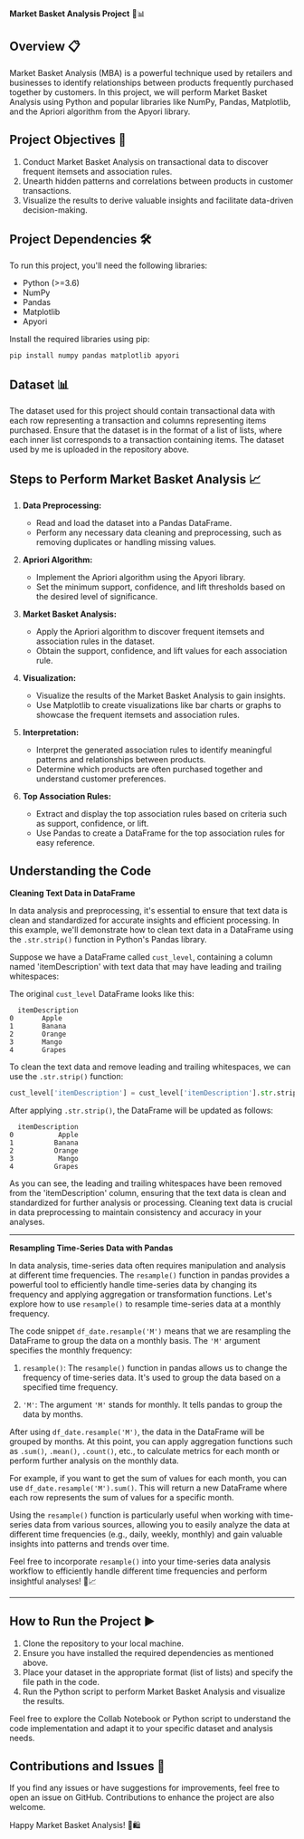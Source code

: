 **Market Basket Analysis Project** 🛒📊

## Overview 📋

Market Basket Analysis (MBA) is a powerful technique used by retailers and businesses to identify relationships between products frequently purchased together by customers. In this project, we will perform Market Basket Analysis using Python and popular libraries like NumPy, Pandas, Matplotlib, and the Apriori algorithm from the Apyori library.

## Project Objectives 🎯

1. Conduct Market Basket Analysis on transactional data to discover frequent itemsets and association rules.
2. Unearth hidden patterns and correlations between products in customer transactions.
3. Visualize the results to derive valuable insights and facilitate data-driven decision-making.

## Project Dependencies 🛠️

To run this project, you'll need the following libraries:

- Python (>=3.6)
- NumPy
- Pandas
- Matplotlib
- Apyori

Install the required libraries using pip:

```
pip install numpy pandas matplotlib apyori
```

## Dataset 📊

The dataset used for this project should contain transactional data with each row representing a transaction and columns representing items purchased. Ensure that the dataset is in the format of a list of lists, where each inner list corresponds to a transaction containing items.
The dataset used by me is uploaded in the repository above.

## Steps to Perform Market Basket Analysis 📈

1. **Data Preprocessing:**
   - Read and load the dataset into a Pandas DataFrame.
   - Perform any necessary data cleaning and preprocessing, such as removing duplicates or handling missing values.

2. **Apriori Algorithm:**
   - Implement the Apriori algorithm using the Apyori library.
   - Set the minimum support, confidence, and lift thresholds based on the desired level of significance.

3. **Market Basket Analysis:**
   - Apply the Apriori algorithm to discover frequent itemsets and association rules in the dataset.
   - Obtain the support, confidence, and lift values for each association rule.

4. **Visualization:**
   - Visualize the results of the Market Basket Analysis to gain insights.
   - Use Matplotlib to create visualizations like bar charts or graphs to showcase the frequent itemsets and association rules.

5. **Interpretation:**
   - Interpret the generated association rules to identify meaningful patterns and relationships between products.
   - Determine which products are often purchased together and understand customer preferences.

6. **Top Association Rules:**
   - Extract and display the top association rules based on criteria such as support, confidence, or lift.
   - Use Pandas to create a DataFrame for the top association rules for easy reference.

## Understanding the Code

**Cleaning Text Data in DataFrame**

In data analysis and preprocessing, it's essential to ensure that text data is clean and standardized for accurate insights and efficient processing. In this example, we'll demonstrate how to clean text data in a DataFrame using the `.str.strip()` function in Python's Pandas library.

Suppose we have a DataFrame called `cust_level`, containing a column named 'itemDescription' with text data that may have leading and trailing whitespaces:

The original `cust_level` DataFrame looks like this:

```
  itemDescription
0       Apple
1       Banana
2       Orange
3       Mango
4       Grapes
```

To clean the text data and remove leading and trailing whitespaces, we can use the `.str.strip()` function:

```python
cust_level['itemDescription'] = cust_level['itemDescription'].str.strip()
```

After applying `.str.strip()`, the DataFrame will be updated as follows:

```
  itemDescription
0           Apple
1          Banana
2          Orange
3           Mango
4          Grapes
```

As you can see, the leading and trailing whitespaces have been removed from the 'itemDescription' column, ensuring that the text data is clean and standardized for further analysis or processing. Cleaning text data is crucial in data preprocessing to maintain consistency and accuracy in your analyses.

---

**Resampling Time-Series Data with Pandas**

In data analysis, time-series data often requires manipulation and analysis at different time frequencies. The `resample()` function in pandas provides a powerful tool to efficiently handle time-series data by changing its frequency and applying aggregation or transformation functions. Let's explore how to use `resample()` to resample time-series data at a monthly frequency.

The code snippet `df_date.resample('M')` means that we are resampling the DataFrame to group the data on a monthly basis. The `'M'` argument specifies the monthly frequency:

1. `resample()`: The `resample()` function in pandas allows us to change the frequency of time-series data. It's used to group the data based on a specified time frequency.

2. `'M'`: The argument `'M'` stands for monthly. It tells pandas to group the data by months.

After using `df_date.resample('M')`, the data in the DataFrame will be grouped by months. At this point, you can apply aggregation functions such as `.sum()`, `.mean()`, `.count()`, etc., to calculate metrics for each month or perform further analysis on the monthly data.

For example, if you want to get the sum of values for each month, you can use `df_date.resample('M').sum()`. This will return a new DataFrame where each row represents the sum of values for a specific month.

Using the `resample()` function is particularly useful when working with time-series data from various sources, allowing you to easily analyze the data at different time frequencies (e.g., daily, weekly, monthly) and gain valuable insights into patterns and trends over time.

Feel free to incorporate `resample()` into your time-series data analysis workflow to efficiently handle different time frequencies and perform insightful analyses! 📅📈

---

## How to Run the Project ▶️

1. Clone the repository to your local machine.
2. Ensure you have installed the required dependencies as mentioned above.
3. Place your dataset in the appropriate format (list of lists) and specify the file path in the code.
4. Run the Python script to perform Market Basket Analysis and visualize the results.

Feel free to explore the Collab Notebook or Python script to understand the code implementation and adapt it to your specific dataset and analysis needs.

## Contributions and Issues 🤝

If you find any issues or have suggestions for improvements, feel free to open an issue on GitHub. Contributions to enhance the project are also welcome.

Happy Market Basket Analysis! 🛒🛍️
